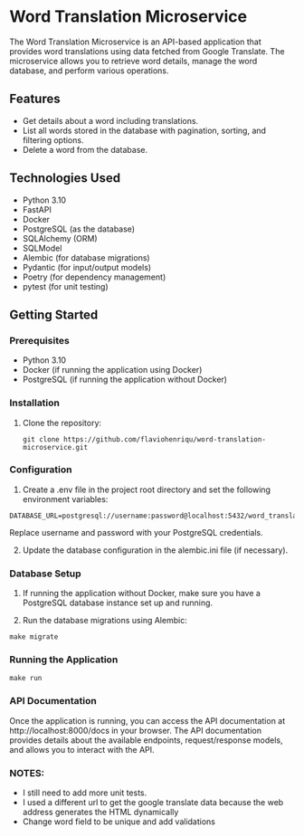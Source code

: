 # Word Translation Microservice

The Word Translation Microservice is an API-based application that provides word translations using data fetched from Google Translate. The microservice allows you to retrieve word details, manage the word database, and perform various operations.

## Features

- Get details about a word including translations.
- List all words stored in the database with pagination, sorting, and filtering options.
- Delete a word from the database.

## Technologies Used

- Python 3.10
- FastAPI
- Docker
- PostgreSQL (as the database)
- SQLAlchemy (ORM)
- SQLModel
- Alembic (for database migrations)
- Pydantic (for input/output models)
- Poetry (for dependency management)
- pytest (for unit testing)

## Getting Started

### Prerequisites

- Python 3.10
- Docker (if running the application using Docker)
- PostgreSQL (if running the application without Docker)

### Installation

1. Clone the repository:

   ```shell
   git clone https://github.com/flaviohenriqu/word-translation-microservice.git
   ```
### Configuration
1. Create a .env file in the project root directory and set the following environment variables:

  ```shell
  DATABASE_URL=postgresql://username:password@localhost:5432/word_translation
  ```
  Replace username and password with your PostgreSQL credentials.

2. Update the database configuration in the alembic.ini file (if necessary).

### Database Setup
1. If running the application without Docker, make sure you have a PostgreSQL database instance set up and running.

2. Run the database migrations using Alembic:
```shell
make migrate
```

### Running the Application
```shell
make run
```

### API Documentation
  Once the application is running, you can access the API documentation at http://localhost:8000/docs in your browser. 
The API documentation provides details about the available endpoints, request/response models, and allows you to interact with the API.

### NOTES:
- I still need to add more unit tests.
- I used a different url to get the google translate data because the web address generates the HTML dynamically
- Change word field to be unique and add validations